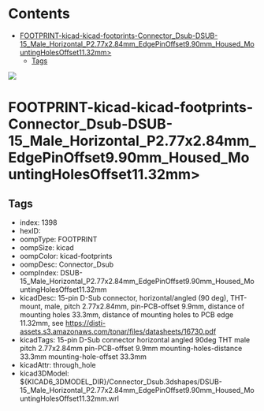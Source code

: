 



Contents
========

* [FOOTPRINT-kicad-kicad-footprints-Connector_Dsub-DSUB-15_Male_Horizontal_P2.77x2.84mm_EdgePinOffset9.90mm_Housed_MountingHolesOffset11.32mm>](#footprint-kicad-kicad-footprints-connector_dsub-dsub-15_male_horizontal_p277x284mm_edgepinoffset990mm_housed_mountingholesoffset1132mm)
	* [Tags](#tags)
  
![][im]
# FOOTPRINT-kicad-kicad-footprints-Connector_Dsub-DSUB-15_Male_Horizontal_P2.77x2.84mm_EdgePinOffset9.90mm_Housed_MountingHolesOffset11.32mm>

## Tags

- index: 1398
- hexID: 
- oompType: FOOTPRINT
- oompSize: kicad
- oompColor: kicad-footprints
- oompDesc: Connector_Dsub
- oompIndex: DSUB-15_Male_Horizontal_P2.77x2.84mm_EdgePinOffset9.90mm_Housed_MountingHolesOffset11.32mm
- kicadDesc: 15-pin D-Sub connector, horizontal/angled (90 deg), THT-mount, male, pitch 2.77x2.84mm, pin-PCB-offset 9.9mm, distance of mounting holes 33.3mm, distance of mounting holes to PCB edge 11.32mm, see https://disti-assets.s3.amazonaws.com/tonar/files/datasheets/16730.pdf
- kicadTags: 15-pin D-Sub connector horizontal angled 90deg THT male pitch 2.77x2.84mm pin-PCB-offset 9.9mm mounting-holes-distance 33.3mm mounting-hole-offset 33.3mm
- kicadAttr: through_hole
- kicad3DModel: ${KICAD6_3DMODEL_DIR}/Connector_Dsub.3dshapes/DSUB-15_Male_Horizontal_P2.77x2.84mm_EdgePinOffset9.90mm_Housed_MountingHolesOffset11.32mm.wrl



[im]: image.png
